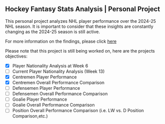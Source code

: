 ## Hockey Fantasy Stats Analysis | Personal Project

This personal project analyzes NHL player performance over the 2024-25 NHL season. It is important to consider that these insights are constantly changing as the 2024-25 season is still active.

For more information on the findings, please click [here](https://github.com/carsonbennett1/Hockey-Fantasy/blob/main/FINDINGS.md)

Please note that this project is still being worked on, here are the projects objectives:
- [x] Player Nationality Analysis at Week 6
- [ ] Current Player Nationality Analysis (Week 13)
- [x] Centremen Player Performance
- [x] Centremen Overall Performance Comparison
- [ ] Defensemen Player Performance
- [ ] Defensemen Overall Performance Comparison
- [ ] Goalie Player Performance
- [ ] Goalie Overall Performance Comparison
- [ ] Position Overall Performance Comparison (i.e. LW vs. D Position Comparison,etc.)